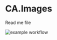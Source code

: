 # CA.Images
Read me file

![example workflow](https://github.com/codeassociate/CA.Images/actions/workflows/BuildAndTest.yml/badge.svg)
